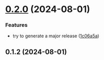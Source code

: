 # [0.2.0](https://github.com/pdcmoreira/conventional-changelog-major-bump-test/compare/v0.1.2...v0.2.0) (2024-08-01)


### Features

* try to generate a major release ([1c06a5a](https://github.com/pdcmoreira/conventional-changelog-major-bump-test/commit/1c06a5a4e68e72a6d144158331433bbb203c2c69))



## 0.1.2 (2024-08-01)



